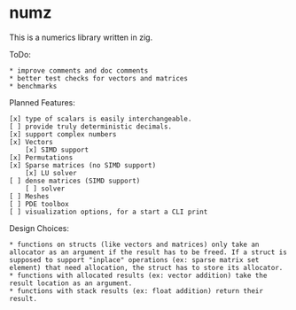 # numz

This is a numerics library written in zig.

ToDo:

    * improve comments and doc comments
    * better test checks for vectors and matrices
    * benchmarks 

Planned Features:

    [x] type of scalars is easily interchangeable.
    [ ] provide truly deterministic decimals.
    [x] support complex numbers
    [x] Vectors
        [x] SIMD support
    [x] Permutations
    [x] Sparse matrices (no SIMD support)
        [x] LU solver
    [ ] dense matrices (SIMD support)
        [ ] solver
    [ ] Meshes
    [ ] PDE toolbox
    [ ] visualization options, for a start a CLI print

Design Choices:

    * functions on structs (like vectors and matrices) only take an allocator as an argument if the result has to be freed. If a struct is supposed to support "inplace" operations (ex: sparse matrix set element) that need allocation, the struct has to store its allocator.
    * functions with allocated results (ex: vector addition) take the result location as an argument.
    * functions with stack results (ex: float addition) return their result.

